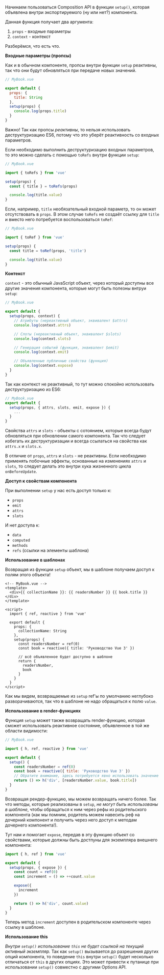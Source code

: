 Начинаем пользоваться Composition API в функции `setup()`, которая объявлена внутри экспортируемого (ну или нет?) компонента.

Данная функция получает два аргумента:
1. `props` - входные параметры
2. `context` - контекст

Разберёмся, что есть что.

**Входные параметры (пропсы)**

Как и в обычном компоненте, пропсы внутри функции `setup` реактивны, так что они будут обновляться при передаче новых значений.

```js
// MyBook.vue

export default {
  props: {
    title: String
  },
  setup(props) {
    console.log(props.title)
  }
}
```

Важно! Так как пропсы *реактивны*, то нельзя использовать деструктуризацию ES6, потому что это уберёт реактивность со входных параметров.

Если необходимо выполнить деструктуризацию входных параметров, то это можно сделать с помощью `toRefs` внутри функции `setup`:

```js
// MyBook.vue

import { toRefs } from 'vue'

setup(props) {
  const { title } = toRefs(props)

  console.log(title.value)
}
```

Если, например, `title` необязательный входной параметр, то он может отсутствовать в `props`. В этом случае `toRefs` не создаёт ссылку для `title` и вместо него потребуется воспользоваться `toRef`:

```js
// MyBook.vue

import { toRef } from 'vue'

setup(props) {
  const title = toRef(props, 'title')

  console.log(title.value)
}
```

**Контекст**

`context` - это обычный JavaScript объект, через который доступны все другие значения компонента, которые могут быть полезны внтруи `setup`:

```js
// MyBook.vue

export default {
  setup(props, context) {
    // Атрибуты (нереактивный объект, эквивалент $attrs)
    console.log(context.attrs)

    // Слоты (нереактивный объект, эквивалент $slots)
    console.log(context.slots)

    // Генерация событий (функция, эквивалент $emit)
    console.log(context.emit)

    // Объявленные публичные свойства (функция)
    console.log(context.expose)
  }
}
```

Так как контекст не реактивный, то тут можно спокойно использовать деструктуризацию из ES6:

```js
// MyBook.vue
export default {
  setup(props, { attrs, slots, emit, expose }) {
    ...
  }
}
```

Свойства `attrs` и `slots` - объекты с сотоянием, которые всегда будут обновляться при обновлении самого компонента. Так что следует избегать их деструктуризации и всегда ссылаться на свойства как `attrs.x` и `slots.x`.

В отличие от `props`, `attrs` и `slots` - не реактивны. Если необходимо применять побочные эффекты, основанные на изменениях `attrs` и `slots`, то следует делать это внутри хука жизненного цикла `onBeforeUpdate`.

**Доступ к свойствам компонента**

При выполнении `setup` у нас есть доступ только к:
- `props`
- `emit`
- `attrs`
- `slots`

И нет доступа к:
- `data`
- `computed`
- `methods`
- `refs` (ссылки на элементы шаблона)

**Использование в шаблонах**

Возвращая из функции `setup` объект, мы в шаблоне получаем доступ к полям этого объекта!

```vue
<!-- MyBook.vue -->
<template>
  <div>{{ collectionName }}: {{ readersNumber }} {{ book.title }}</div>
</template>

<script>
  import { ref, reactive } from 'vue'

  export default {
    props: {
      collectionName: String
    },
    setup(props) {
      const readersNumber = ref(0)
      const book = reactive({ title: 'Руководство Vue 3' })

      // всё объявленное будет доступно в шаблоне
      return {
        readersNumber,
        book
      }
    }
  }
</script>
```

Как мы видем, возвращаемые из `setup` ref'ы по умолчанию неглубоко разворачиваются, так что в шаблоне не надо обращаться к полю `value`.

**Использование в render-функциях**

Функция `setup` может также возвращать render-функцию, которая сможет использовать реактивное состояние, объявленное в той же области видимости:

```js
// MyBook.vue

import { h, ref, reactive } from 'vue'

export default {
  setup() {
    const readersNumber = ref(0)
    const book = reactive({ title: 'Руководство Vue 3' })
    // Обратите внимание, здесь потребуется явно использовать значение ref
    return () => h('div', [readersNumber.value, book.title])
  }
}
```

Возвращая рендер-функцию, мы можем возвращать ничего более. Так что методы, которые реализованы в `setup`, *не могут быть использованы в шаблоне*, чтобы обращаться к ним через рефы из родительского компонента (как мы помним, родитель можем навесить реф на дочерний компонент и получить через него доступ к методам дочернего компонента!).

Тут нам и помогает `expose`, передав в эту функцию объект со свойствами, которые *должны* быть достпуны для экземпляра внешнего компонента:

```js
import { h, ref } from 'vue'

export default {
  setup(props, { expose }) {
    const count = ref(0)
    const increment = () => ++count.value

    expose({
      increment
    })

    return () => h('div', count.value)
  }
}
```

Теперь метод `increment` доступен в родительском компоненте через ссылку в шаблоне.

**Использование this**

*Внутри `setup()` использование `this` не будет ссылкой на текущий активный экземпляр.* Так как `setup()` вызывается до разрешения других опций компонента, то поведение `this` внутри `setup()` будет несколько отличаться от `this` в других опциях. Это может привести к путанице при использовании `setup()` совместно с другими Options API.